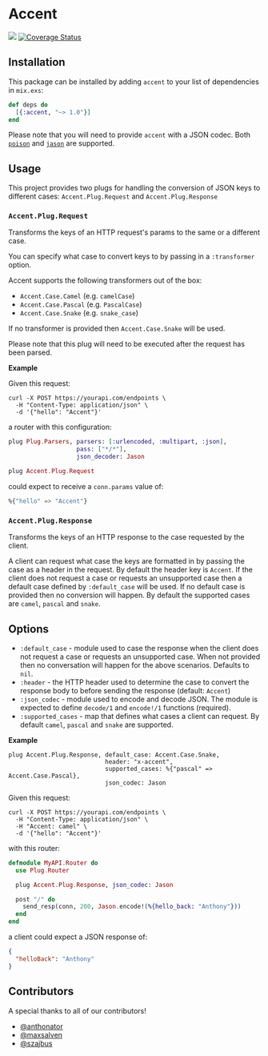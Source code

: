# Accent

![](https://github.com/malomohq/accent/workflows/ci/badge.svg)
[![Coverage Status](https://coveralls.io/repos/github/sticksnleaves/accent/badge.svg?branch=master)](https://coveralls.io/github/sticksnleaves/accent?branch=master)

## Installation

This package can be installed by adding `accent` to your list of dependencies in
`mix.exs`:

```elixir
def deps do
  [{:accent, "~> 1.0"}]
end
```

Please note that you will need to provide `accent` with a JSON codec. Both
[`poison`](https://github.com/devinus/poison) and
[`jason`](https://github.com/michalmuskala/jason) are supported.

## Usage

This project provides two plugs for handling the conversion of JSON keys to
different cases: `Accent.Plug.Request` and `Accent.Plug.Response`

### `Accent.Plug.Request`

Transforms the keys of an HTTP request's params to the same or a different
case.

You can specify what case to convert keys to by passing in a `:transformer`
option.

Accent supports the following transformers out of the box:

* `Accent.Case.Camel` (e.g. `camelCase`)
* `Accent.Case.Pascal` (e.g. `PascalCase`)
* `Accent.Case.Snake` (e.g. `snake_case`)

If no transformer is provided then `Accent.Case.Snake` will be
used.

Please note that this plug will need to be executed after the request has
been parsed.

**Example**

Given this request:

```
curl -X POST https://yourapi.com/endpoints \
  -H "Content-Type: application/json" \
  -d '{"hello": "Accent"}'
```

a router with this configuration:

```elixir
plug Plug.Parsers, parsers: [:urlencoded, :multipart, :json],
                   pass: ["*/*"],
                   json_decoder: Jason

plug Accent.Plug.Request
```

could expect to receive a `conn.params` value of:

```elixir
%{"hello" => "Accent"}
```

### `Accent.Plug.Response`

Transforms the keys of an HTTP response to the case requested by the client.

A client can request what case the keys are formatted in by passing the case
as a header in the request. By default the header key is `Accent`. If the
client does not request a case or requests an unsupported case then a default
case defined by `:default_case` will be used. If no default case is provided
then no conversion will happen. By default the supported cases are `camel`,
`pascal` and `snake`.

## Options

* `:default_case` - module used to case the response when the client does not
  request a case or requests an unsupported case. When not provided then no
  conversation will happen for the above scenarios. Defaults to `nil`.
* `:header` - the HTTP header used to determine the case to convert the
  response body to before sending the response (default: `Accent`)
* `:json_codec` - module used to encode and decode JSON. The module is
  expected to define `decode/1` and `encode!/1` functions (required).
* `:supported_cases` - map that defines what cases a client can request. By
  default `camel`, `pascal` and `snake` are supported.

**Example**

```
plug Accent.Plug.Response, default_case: Accent.Case.Snake,
                           header: "x-accent",
                           supported_cases: %{"pascal" => Accent.Case.Pascal},
                           json_codec: Jason
```

Given this request:

```
curl -X POST https://yourapi.com/endpoints \
  -H "Content-Type: application/json" \
  -H "Accent: camel" \
  -d '{"hello": "Accent"}'
```

with this router:

```elixir
defmodule MyAPI.Router do
  use Plug.Router

  plug Accent.Plug.Response, json_codec: Jason

  post "/" do
    send_resp(conn, 200, Jason.encode!(%{hello_back: "Anthony"}))
  end
end
```

a client could expect a JSON response of:

```json
{
  "helloBack": "Anthony"
}
```

## Contributors

A special thanks to all of our contributors!

* [@anthonator](https://github.com/anthonator)
* [@maxsalven](https://github.com/maxsalven)
* [@szajbus](https://github.com/szajbus)
